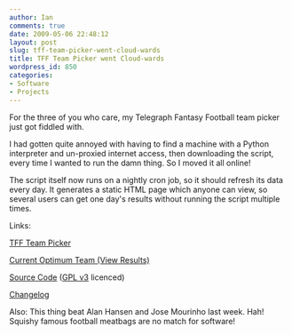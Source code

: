 ```yaml
---
author: Ian
comments: true
date: 2009-05-06 22:48:12
layout: post
slug: tff-team-picker-went-cloud-wards
title: TFF Team Picker went Cloud-wards
wordpress_id: 850
categories:
- Software
- Projects
---
```


For the three of you who care, my Telegraph Fantasy Football team picker just got fiddled with.

I had gotten quite annoyed with having to find a machine with a Python interpreter and un-proxied internet access, then downloading the script, every time I wanted to run the damn thing.  So I moved it all online!

The script itself now runs on a nightly cron job, so it should refresh its data every day.  It generates a static HTML page which anyone can view, so several users can get one day's results without running the script multiple times.

Links:  

[TFF Team Picker](http://www.onlydreaming.net/software/telegraph-fantasy-football-team-picker)  

[Current Optimum Team (View Results)](http://www.onlydreaming.net/tff-optimum-team)  

[Source Code](http://www.onlydreaming.net/files/TeamPicker/teampicker.py.txt) ([GPL v3](http://www.gnu.org/licenses/gpl.html) licenced)  

[Changelog](http://www.onlydreaming.net/software/tff-team-picker-changelog)

Also: This thing beat Alan Hansen and Jose Mourinho last week.  Hah!  Squishy famous football meatbags are no match for software!
